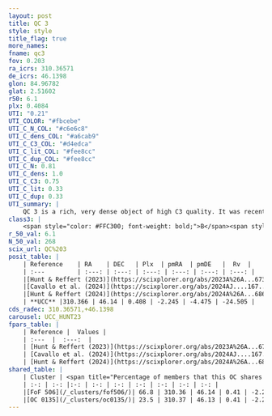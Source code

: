 ```yaml
---
layout: post
title: QC 3
style: style
title_flag: true
more_names: 
fname: qc3
fov: 0.203
ra_icrs: 310.36571
de_icrs: 46.1398
glon: 84.96782
glat: 2.51602
r50: 6.1
plx: 0.4084
UTI: "0.21"
UTI_COLOR: "#fbcebe"
UTI_C_N_COL: "#c6e6c8"
UTI_C_dens_COL: "#a6cab9"
UTI_C_C3_COL: "#d4edca"
UTI_C_lit_COL: "#fee8cc"
UTI_C_dup_COL: "#fee8cc"
UTI_C_N: 0.81
UTI_C_dens: 1.0
UTI_C_C3: 0.75
UTI_C_lit: 0.33
UTI_C_dup: 0.33
UTI_summary: |
    QC 3 is a rich, very dense object of high C3 quality. It was recently reported in the literature.<br><br><span style="color: #99180f; font-weight: bold;">Warning: </span>This is possibly a duplicated object, which shares a significant percentage of members with at least one previously reported entry.
class3: |
    <span style="color: #FFC300; font-weight: bold;">B</span><span style="color: green; font-weight: bold;">A</span>
r_50_val: 6.1
N_50_val: 268
scix_url: QC%203
posit_table: |
    | Reference    | RA    | DEC   | Plx  | pmRA  | pmDE   |  Rv  |
    | :---         | :---: | :---: | :---: | :---: | :---: | :---: |
    |[Hunt & Reffert (2023)](https://scixplorer.org/abs/2023A%26A...673A.114H) | 310.392 | 46.161 | 0.401 | -2.25 | -4.468 | -22.891 |
    |[Cavallo et al. (2024)](https://scixplorer.org/abs/2024AJ....167...12C) | 310.358 | 46.126 | 0.402 | -- | -- | -- |
    |[Hunt & Reffert (2024)](https://scixplorer.org/abs/2024A%26A...686A..42H) | 310.392 | 46.161 | 0.401 | -2.25 | -4.468 | -22.891 |
    | **UCC** |310.366 | 46.14 | 0.408 | -2.245 | -4.475 | -24.505 | 
cds_radec: 310.36571,+46.1398
carousel: UCC_HUNT23
fpars_table: |
    | Reference |  Values |
    | :---  |  :---:  |
    | [Hunt & Reffert (2023)](https://scixplorer.org/abs/2023A%26A...673A.114H) | `AV50=2.342, diffAV50=2.745, MOD50=11.771, logAge50=7.969` |
    | [Cavallo et al. (2024)](https://scixplorer.org/abs/2024AJ....167...12C) | `AV50=2.68, dMod50=12.27, logAge50=8.03, [Fe/H]50=0.64` |
    | [Hunt & Reffert (2024)](https://scixplorer.org/abs/2024A%26A...686A..42H) | `MassJ=1093.24` |
shared_table: |
    | Cluster | <span title="Percentage of members that this OC shares with the ones listed">%</span>   | RA   | DEC   | Plx   | pmRA  | pmDE  | Rv | UTI |
    | :-: | :-: |:-: | :-: | :-: | :-: | :-: | :-: | :-: |
    |[FoF 506](/_clusters/fof506/)| 66.8 | 310.36 | 46.14 | 0.41 | -2.25 | -4.47 | -26.54 |0.51 |
    |[OC 0135](/_clusters/oc0135/)| 23.5 | 310.37 | 46.13 | 0.41 | -2.25 | -4.48 | -- |0.0 |
---
```

